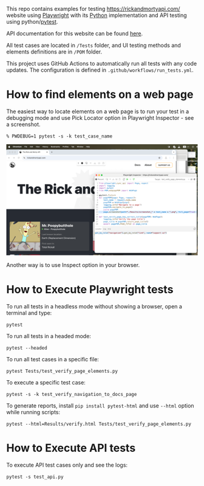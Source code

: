 This repo contains examples for testing https://rickandmortyapi.com/ website using [Playwright](https://playwright.dev/)  with its [Python](https://github.com/microsoft/playwright-python) implementation
and API testing using python/[pytest](https://docs.pytest.org/en/stable/).

API documentation for this website can be found [here](https://rickandmortyapi.com/documentation).

All test cases are located in `/Tests` folder, and UI testing methods and elements definitions are in `/POM` folder.

This project uses GitHub Actions to automatically run all tests with any code updates. The configuration is defined in `.github/workflows/run_tests.yml`.


# How to find elements on a web page

The easiest way to locate elements on a web page is to run your test in a debugging mode and use Pick Locator option in Playwright Inspector - see a screenshot.
```
% PWDEBUG=1 pytest -s -k test_case_name
```

![img.png](Inspector.png)

Another way is to use Inspect option in your browser.


# How to Execute Playwright tests
To run all tests in a headless mode without showing a browser, open a terminal and type:
```
pytest
```

To run all tests in a headed mode:
```
pytest --headed
```

To run all test cases in a specific file:
```
pytest Tests/test_verify_page_elements.py 
```

To execute a specific test case:
```
pytest -s -k test_verify_navigation_to_docs_page
```

To generate reports, install `pip install pytest-html` and use `--html` option while running scripts: 
```
pytest --html=Results/verify.html Tests/test_verify_page_elements.py
```

# How to Execute API tests
To execute API test cases only and see the logs:
```
pytest -s test_api.py
```